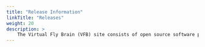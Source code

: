 ```yaml
---
title: "Release Information"
linkTitle: "Releases"
weight: 20
description: >
    The Virtual Fly Brain (VFB) site consists of open source software projects we contribute to and actively develop as well as ontologies that we actively curate into and utilise in building the data for our servers. Here we provide details of these.
---
```


